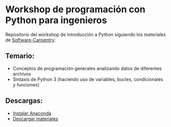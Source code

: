 # Workshop de programación con Python para ingenieros

Repositorio del workshop de introducción a Python siguiendo los materiales de [Software-Carpentry](https://software-carpentry.org/):

## Temario:
* Conceptos de programación generales analizando datos de diferentes archivos
* Sintaxis de Python 3 (haciendo uso de variables, bucles, condicionales y funciones)

## Descargas:
* [Instalar Anaconda](http://nbviewer.jupyter.org/github/CAChemE/python-ingenieria-datos/blob/master/notebooks/000-Bienvenido.ipynb)
* [Descargar materiales](https://github.com/CAChemE/python-ingenieria-datos/archive/master.zip)
